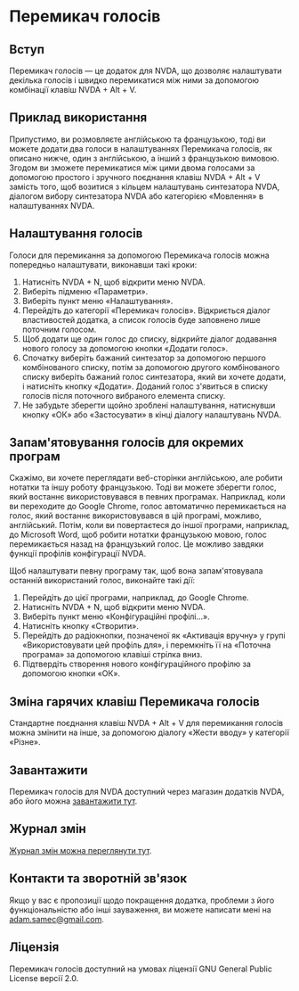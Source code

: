 # Перемикач голосів

## Вступ

Перемикач голосів — це додаток для NVDA, що дозволяє налаштувати декілька голосів і швидко перемикатися між ними за допомогою комбінації клавіш NVDA + Alt + V.

## Приклад використання

Припустимо, ви розмовляєте англійською та французькою, тоді ви можете додати два голоси в налаштуваннях Перемикача голосів, як описано нижче, один з англійською, а інший з французькою вимовою. Згодом ви зможете перемикатися між цими двома голосами за допомогою простого і зручного поєднання клавіш NVDA + Alt + V замість того, щоб возитися з кільцем налаштувань синтезатора NVDA, діалогом вибору синтезатора NVDA або категорією «Мовлення» в налаштуваннях NVDA.

## Налаштування голосів

Голоси для перемикання за допомогою Перемикача голосів можна попередньо налаштувати, виконавши такі кроки:

1. Натисніть NVDA + N, щоб відкрити меню NVDA.
2. Виберіть підменю «Параметри».
3. Виберіть пункт меню «Налаштування».
4. Перейдіть до категорії «Перемикач голосів». Відкриється діалог властивостей додатка, а список голосів буде заповнено лише поточним голосом.
5. Щоб додати ще один голос до списку, відкрийте діалог додавання нового голосу за допомогою кнопки «Додати голос».
6. Спочатку виберіть бажаний синтезатор за допомогою першого комбінованого списку, потім за допомогою другого комбінованого списку виберіть бажаний голос синтезатора, який ви хочете додати, і натисніть кнопку «Додати». Доданий голос з'явиться в списку голосів після поточного вибраного елемента списку.
7. Не забудьте зберегти щойно зроблені налаштування, натиснувши кнопку «ОК» або «Застосувати» в кінці діалогу налаштувань NVDA.

## Запам'ятовування голосів для окремих програм

Скажімо, ви хочете переглядати веб-сторінки англійською, але робити нотатки та іншу роботу французькою. Тоді ви можете зберегти голос, який востаннє використовувався в певних програмах. Наприклад, коли ви переходите до Google Chrome, голос автоматично перемикається на голос, який востаннє використовувався в цій програмі, можливо, англійський. Потім, коли ви повертаєтеся до іншої програми, наприклад, до Microsoft Word, щоб робити нотатки французькою мовою, голос перемикається назад на французький голос. Це можливо завдяки функції профілів конфігурації NVDA.

Щоб налаштувати певну програму так, щоб вона запам'ятовувала останній використаний голос, виконайте такі дії:

1. Перейдіть до цієї програми, наприклад, до Google Chrome.
2. Натисніть NVDA + N, щоб відкрити меню NVDA.
3. Виберіть пункт меню «Конфігураційні профілі...».
4. Натисніть кнопку «Створити».
5. Перейдіть до радіокнопки, позначеної як «Активація вручну» у групі «Використовувати цей профіль для», і перемкніть її на «Поточна програма» за допомогою клавіші стрілка вниз.
6. Підтвердіть створення нового конфігураційного профілю за допомогою кнопки «ОК».

## Зміна гарячих клавіш Перемикача голосів

Стандартне поєднання клавіш NVDA + Alt + V для перемикання голосів можна змінити на інше, за допомогою діалогу «Жести вводу» у категорії «Різне».

## Завантажити

Перемикач голосів для NVDA доступний через магазин додатків NVDA, або його можна [завантажити тут][VoiceToggle-download].

## Журнал змін

[Журнал змін можна переглянути тут][changelog].

## Контакти та зворотній зв'язок

Якщо у вас є пропозиції щодо покращення додатка, проблеми з його функціональністю або інші зауваження, ви можете написати мені на [adam.samec@gmail.com](mailto:adam.samec@gmail.com).

## Ліцензія

Перемикач голосів доступний на умовах ліцензії GNU General Public License версії 2.0.

[VoiceToggle-download]: https://files.adamsamec.cz/apps/nvda/VoiceToggle.nvda-addon
[VoiceToggle-download-nvda-2023-1]: https://files.adamsamec.cz/apps/nvda/VoiceToggle-1.4.1.nvda-addon
[changelog]: https://github.com/adamsamec/VoiceToggle/blob/main/Changelog.md
